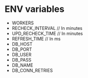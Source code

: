 # ENV variables
- WORKERS
- RECHECK_INTERVAL  // In minutes
- UPD_RECHECK_TIME       // In minutes
- REFRESH_TIME       // In ms
- DB_HOST
- DB_PORT
- DB_USER
- DB_PASS
- DB_NAME
- DB_CONN_RETRIES
